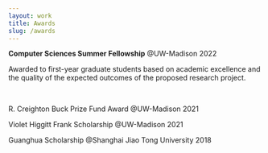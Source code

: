 ```yaml
---
layout: work
title: Awards
slug: /awards
---
```


**Computer Sciences Summer Fellowship** @UW-Madison 2022

Awarded to first-year graduate students based on academic excellence and the quality of the expected outcomes of the proposed research project.

<br />

R. Creighton Buck Prize Fund Award @UW-Madison 2021
<br />

Violet Higgitt Frank Scholarship @UW-Madison 2021
<br />

Guanghua Scholarship @Shanghai Jiao Tong University 2018
<br />
